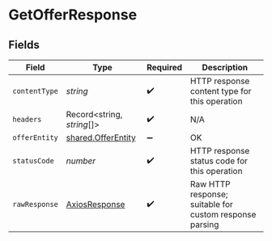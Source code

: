 # GetOfferResponse


## Fields

| Field                                                           | Type                                                            | Required                                                        | Description                                                     |
| --------------------------------------------------------------- | --------------------------------------------------------------- | --------------------------------------------------------------- | --------------------------------------------------------------- |
| `contentType`                                                   | *string*                                                        | :heavy_check_mark:                                              | HTTP response content type for this operation                   |
| `headers`                                                       | Record<string, *string*[]>                                      | :heavy_check_mark:                                              | N/A                                                             |
| `offerEntity`                                                   | [shared.OfferEntity](../../../sdk/models/shared/offerentity.md) | :heavy_minus_sign:                                              | OK                                                              |
| `statusCode`                                                    | *number*                                                        | :heavy_check_mark:                                              | HTTP response status code for this operation                    |
| `rawResponse`                                                   | [AxiosResponse](https://axios-http.com/docs/res_schema)         | :heavy_check_mark:                                              | Raw HTTP response; suitable for custom response parsing         |